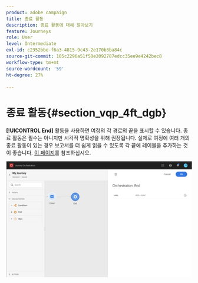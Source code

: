 ```yaml
---
product: adobe campaign
title: 종료 활동
description: 종료 활동에 대해 알아보기
feature: Journeys
role: User
level: Intermediate
exl-id: c2352bbe-f6a3-4815-9c43-2e170b3ba84c
source-git-commit: 185c2296a51f58e2092787edcc35ee9e4242bec8
workflow-type: tm+mt
source-wordcount: '59'
ht-degree: 27%

---
```


# 종료 활동{#section_vqp_4ft_dgb}

**[!UICONTROL End]** 활동을 사용하면 여정의 각 경로의 끝을 표시할 수 있습니다. 종료 활동은 필수는 아니지만 시각적 명확성을 위해 권장됩니다. 실제로 여정에 여러 개의 종료 활동이 있는 경우 보고서를 더 쉽게 읽을 수 있도록 각 끝에 레이블을 추가하는 것이 좋습니다. [이 페이지](../reporting/about-journey-reports.md)를 참조하십시오.

![](../assets/journey54.png)
